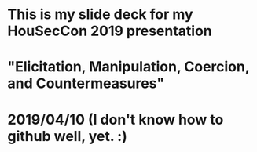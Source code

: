 # This is my slide deck for my HouSecCon 2019 presentation 
# "Elicitation, Manipulation, Coercion, and Countermeasures"
# 2019/04/10 (I don't know how to github well, yet. :)
